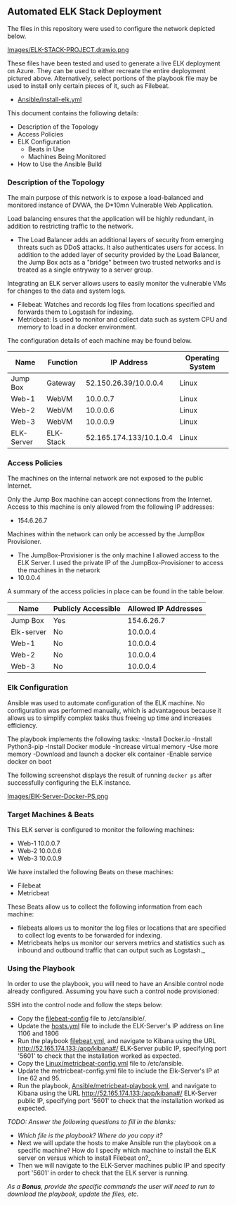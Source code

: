 ## Automated ELK Stack Deployment

The files in this repository were used to configure the network depicted below.

[Images/ELK-STACK-PROJECT.drawio.png](https://github.com/jvicious126/Elk-Stack-/blob/fa48380fcd283f5852e5e17531acb8569f39d781/Images/ELK-STACK-PROJECT.drawio.png)

These files have been tested and used to generate a live ELK deployment on Azure. They can be used to either recreate the entire deployment pictured above. Alternatively, select portions of the playbook file may be used to install only certain pieces of it, such as Filebeat.

  - [Ansible/install-elk.yml](https://github.com/jvicious126/Elk-Stack-/blob/92121ca71bf1212a3f5508761f133ed2fc0eac34/Ansible/install-elk.yml)

This document contains the following details:
- Description of the Topology
- Access Policies
- ELK Configuration
  - Beats in Use
  - Machines Being Monitored
- How to Use the Ansible Build


### Description of the Topology

The main purpose of this network is to expose a load-balanced and monitored instance of DVWA, the D*10mn Vulnerable Web Application.

Load balancing ensures that the application will be highly redundant, in addition to restricting traffic to the network.
- The Load Balancer adds an additional layers of security from emerging threats such as DDoS attacks. It also authenticates users for access. In addition to the added layer of security provided by the Load Balancer, the Jump Box acts as a "bridge" between two trusted networks and is treated as a single entryway to a server group.

Integrating an ELK server allows users to easily monitor the vulnerable VMs for changes to the data and system logs.
- Filebeat: Watches and records log files from locations specified and forwards them to Logstash for indexing.
- Metricbeat: Is used to monitor and collect data such as system CPU and memory to load in a docker environment.

The configuration details of each machine may be found below.

| Name      | Function | IP Address                | Operating System |
|-----------|----------|---------------------------|------------------|
| Jump Box  | Gateway  | 52.150.26.39/10.0.0.4     | Linux            |
| Web-1     | WebVM    | 10.0.0.7                  | Linux            |
| Web-2     | WebVM    | 10.0.0.6                  | Linux            |
| Web-3     | WebVM    | 10.0.0.9                  | Linux            |
| ELK-Server| ELK-Stack| 52.165.174.133/10.1.0.4   | Linux            |

### Access Policies

The machines on the internal network are not exposed to the public Internet. 

Only the Jump Box machine can accept connections from the Internet. Access to this machine is only allowed from the following IP addresses:
- 154.6.26.7

Machines within the network can only be accessed by the JumpBox Provisioner.
- The JumpBox-Provisioner is the only machine I allowed access to the ELK Server. I used the private IP of the JumpBox-Provisioner to access the machines in the network
- 10.0.0.4

A summary of the access policies in place can be found in the table below.

| Name      | Publicly Accessible | Allowed IP Addresses |
|-----------|---------------------|----------------------|
| Jump Box  | Yes                 | 154.6.26.7           |
| Elk-server| No                  | 10.0.0.4             |
| Web-1     | No                  | 10.0.0.4             |
| Web-2     | No                  | 10.0.0.4             |
| Web-3     | No                  | 10.0.0.4             |

### Elk Configuration

Ansible was used to automate configuration of the ELK machine. No configuration was performed manually, which is advantageous because it allows us to simplify complex tasks thus freeing up time and increases efficiency.


The playbook implements the following tasks:
-Install Docker.io
-Install Python3-pip
-Install Docker module
-Increase virtual memory
-Use more memory
-Download and launch a docker elk container
-Enable service docker on boot


The following screenshot displays the result of running `docker ps` after successfully configuring the ELK instance.

[Images/ElK-Server-Docker-PS.png](https://github.com/jvicious126/Elk-Stack/blob/806db5647e93235330db334704a0fcf6d97c51ef/Images/ElK-Server-Docker-PS.png)

### Target Machines & Beats
This ELK server is configured to monitor the following machines:
- Web-1 10.0.0.7
- Web-2 10.0.0.6
- Web-3 10.0.0.9

We have installed the following Beats on these machines:
- Filebeat
- Metricbeat

These Beats allow us to collect the following information from each machine:
- filebeats allows us to monitor the log files or locations that are specified to collect log events to be forwarded for indexing.
- Metricbeats helps us monitor our servers metrics and statistics such as inbound and outbound traffic that can output such as Logstash._

### Using the Playbook
In order to use the playbook, you will need to have an Ansible control node already configured. Assuming you have such a control node provisioned: 

SSH into the control node and follow the steps below:
- Copy the [filebeat-config](https://github.com/jvicious126/Elk-Stack/blob/4d0a4d312cedac783eb65a7a00166e4be088ddd7/Linux/filebeat-config.yml) file to /etc/ansible/.
- Update the [hosts.yml](https://github.com/jvicious126/Elk-Stack/blob/717a4758e79d1f5983b7856df83b9ea4c6e87d87/Ansible/hosts.yml) file to include the ELK-Server's IP address on line 1106 and 1806
- Run the playbook [filebeat.yml](https://github.com/jvicious126/Elk-Stack/blob/717a4758e79d1f5983b7856df83b9ea4c6e87d87/Ansible/filebeat.yml), and navigate to Kibana using the URL http://52.165.174.133:/app/kibana#/ ELK-Server public IP, specifying port '5601' to check that the installation worked as expected.
- Copy the [Linux/metricbeat-config.yml](https://github.com/jvicious126/Elk-Stack/blob/806db5647e93235330db334704a0fcf6d97c51ef/Linux/metricbeat-config.yml) file to /etc/ansible.
- Update the metricbeat-config.yml file to include the Elk-Server's IP at line 62 and 95.
- Run the playbook, [Ansible/metricbeat-playbook.yml](https://github.com/jvicious126/Elk-Stack/blob/806db5647e93235330db334704a0fcf6d97c51ef/Ansible/metricbeat-playbook.yml), and navigate to Kibana using the URL http://52.165.174.133:/app/kibana#/ ELK-Server public IP, specifying port '5601' to check that the installation worked as expected.


_TODO: Answer the following questions to fill in the blanks:_
- _Which file is the playbook? Where do you copy it?_
- Next we will update the hosts to make Ansible run the playbook on a specific machine? How do I specify which machine to install the ELK server on versus which to install Filebeat on?_
- Then we will navigate to the ELK-Server machines public IP and specify port '5601' in order to check that the ELK server is running.

_As a **Bonus**, provide the specific commands the user will need to run to download the playbook, update the files, etc._
